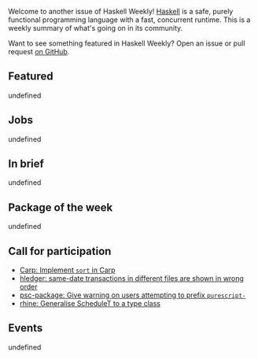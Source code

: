 <!-- 2018-06-21 -->

Welcome to another issue of Haskell Weekly!
[Haskell](https://haskell-lang.org) is a safe, purely functional programming language with a fast, concurrent runtime.
This is a weekly summary of what's going on in its community.

Want to see something featured in Haskell Weekly?
Open an issue or pull request [on GitHub](https://github.com/haskellweekly/haskellweekly.github.io).

## Featured

undefined

## Jobs

undefined

## In brief

undefined

## Package of the week

undefined

## Call for participation

-   [Carp: Implement `sort` in Carp](https://github.com/carp-lang/Carp/issues/252)
-   [hledger: same-date transactions in different files are shown in wrong order](https://github.com/simonmichael/hledger/issues/817)
-   [psc-package: Give warning on users attempting to prefix `purescript-`](https://github.com/purescript/psc-package/issues/120)
-   [rhine: Generalise ScheduleT to a type class](https://github.com/turion/rhine/issues/87)

## Events

undefined

